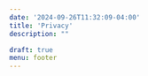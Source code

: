 ```yaml
---
date: '2024-09-26T11:32:09-04:00'
title: 'Privacy'
description: ""

draft: true
menu: footer
---
```

